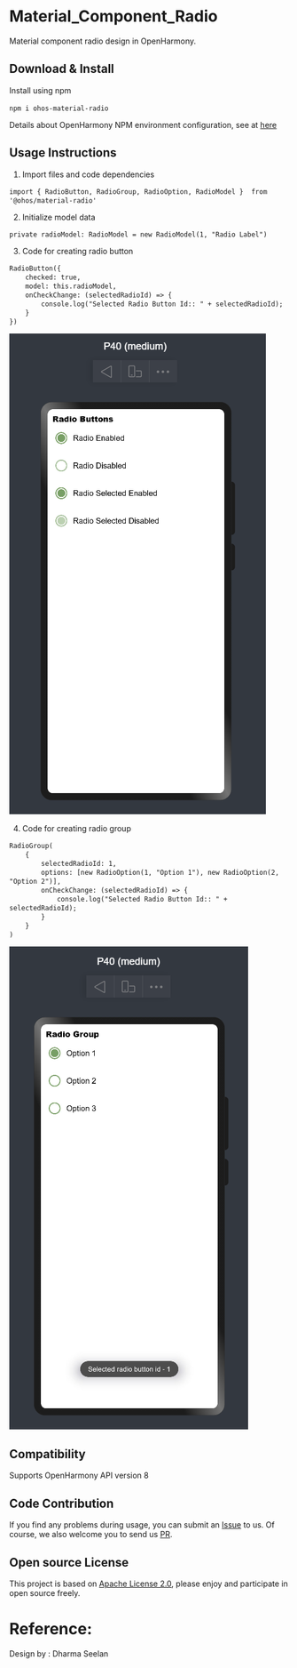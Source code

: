 # Material_Component_Radio

Material component radio design in OpenHarmony.

## Download & Install

Install using npm

```npm i ohos-material-radio```

Details about OpenHarmony NPM environment configuration, see at [here](https://gitee.com/openharmony-tpc/docs/blob/master/OpenHarmony_npm_usage.md)

## Usage Instructions

1. Import files and code dependencies

```ets
import { RadioButton, RadioGroup, RadioOption, RadioModel }  from '@ohos/material-radio'
```

2. Initialize model data

```
private radioModel: RadioModel = new RadioModel(1, "Radio Label")
```

3. Code for creating radio button

```
RadioButton({
    checked: true,
    model: this.radioModel,
    onCheckChange: (selectedRadioId) => {
        console.log("Selected Radio Button Id:: " + selectedRadioId);
    }
})
```

![Radio_Buttons.png](screenshots/Radio%20Buttons.png)

4. Code for creating radio group

```
RadioGroup(
    {
        selectedRadioId: 1,
        options: [new RadioOption(1, "Option 1"), new RadioOption(2, "Option 2")],
        onCheckChange: (selectedRadioId) => {
            console.log("Selected Radio Button Id:: " + selectedRadioId);
        }
    }
)
```

![Radio_Group.png](screenshots/Radio%20Group.png)

## Compatibility
Supports OpenHarmony API version 8

## Code Contribution
If you find any problems during usage, you can submit an [Issue](https://github.com/Applib-OpenHarmony/Meterial-Components-Radio/issues) to us. Of course, we also welcome you to send us [PR](https://github.com/Applib-OpenHarmony/Meterial-Components-Radio/pulls).

## Open source License
This project is based on [Apache License 2.0](https://github.com/Applib-OpenHarmony/Meterial-Components-Radio/blob/main/LICENSE.txt), please enjoy and participate in open source freely.

# Reference:

Design by : Dharma Seelan